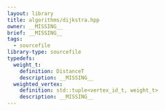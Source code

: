 ```yaml
---
layout: library
title: algorithms/dijkstra.hpp
owner: __MISSING__
brief: __MISSING__
tags:
  - sourcefile
library-type: sourcefile
typedefs:
  weight_t:
    definition: DistanceT
    description: __MISSING__
  weighted_vertex:
    definition: std::tuple<vertex_id_t, weight_t>
    description: __MISSING__
---
```


```{index}  algorithms/dijkstra.hpp
```

